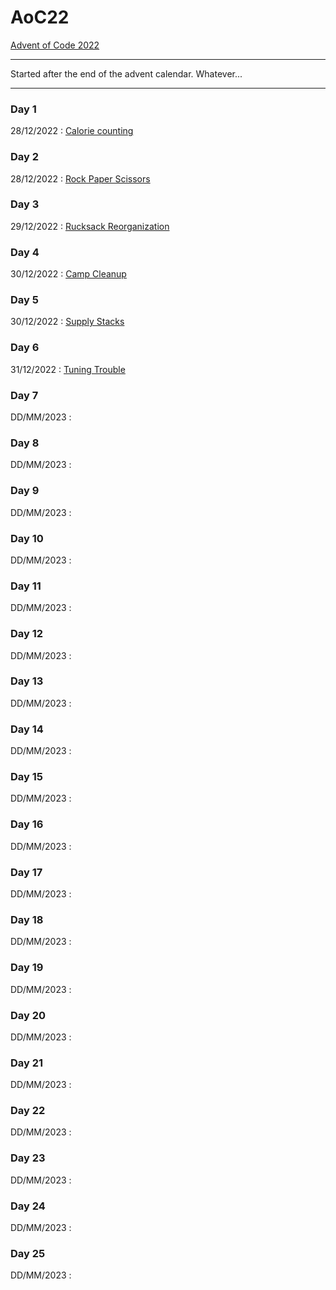 # AoC22
[Advent of Code 2022](https://adventofcode.com/2022)

---

Started after the end of the advent calendar. Whatever...

---

### Day 1

28/12/2022 : 
[Calorie counting](Day01/Day1.ipynb)

### Day 2

28/12/2022 : 
[Rock Paper Scissors](Day02/Day2.ipynb)


### Day 3

29/12/2022 : 
[Rucksack Reorganization](Day03/Day3.ipynb)

### Day 4

30/12/2022 : 
[Camp Cleanup](Day04/Day4.ipynb)

### Day 5

30/12/2022 : 
[Supply Stacks](Day05/Day5.ipynb)

### Day 6

31/12/2022 : 
[Tuning Trouble](Day06/Day6.ipynb)

### Day 7

DD/MM/2023 : 
[   ](Day07/Day7.ipynb)

### Day 8

DD/MM/2023 : 
[   ](Day08/Day8.ipynb)

### Day 9

DD/MM/2023 : 
[   ](Day09/Day9.ipynb)

### Day 10

DD/MM/2023 : 
[   ](Day10/Day10.ipynb)

### Day 11

DD/MM/2023 : 
[   ](Day11/Day11.ipynb)

### Day 12

DD/MM/2023 : 
[   ](Day12/Day12.ipynb)

### Day 13

DD/MM/2023 : 
[   ](Day13/Day13.ipynb)

### Day 14

DD/MM/2023 : 
[   ](Day14/Day14.ipynb)

### Day 15

DD/MM/2023 : 
[   ](Day15/Day15.ipynb)

### Day 16

DD/MM/2023 : 
[   ](Day16/Day16.ipynb)

### Day 17

DD/MM/2023 : 
[   ](Day17/Day17.ipynb)

### Day 18

DD/MM/2023 : 
[   ](Day18/Day18.ipynb)

### Day 19

DD/MM/2023 : 
[   ](Day19/Day19.ipynb)

### Day 20

DD/MM/2023 : 
[   ](Day20/Day20.ipynb)

### Day 21

DD/MM/2023 : 
[   ](Day21/Day21.ipynb)

### Day 22

DD/MM/2023 : 
[   ](Day22/Day22.ipynb)

### Day 23

DD/MM/2023 : 
[   ](Day23/Day23.ipynb)

### Day 24

DD/MM/2023 : 
[   ](Day24/Day24.ipynb)

### Day 25

DD/MM/2023 : 
[   ](Day25/Day25.ipynb)